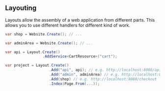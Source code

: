 ﻿## Layouting

Layouts allow the assembly of a web application from different parts. This
allows you to use different handlers for different kind of work.

```csharp
var shop = Website.Create(); // ...

var adminArea = Website.Create(); // ...

var api = Layout.Create()
                 .AddService<CartResource>("cart");

var project = Layout.Create()
                    .Add("api", api); // e.g. http://localhost:8080/api/cart/items
                    .Add("admin", adminArea) // e.g. http://localhost:8080/admin/users
                    .Add(shop) // e.g. http://localhost:8080/checkout
                    .Index(Page.From(...));
```
